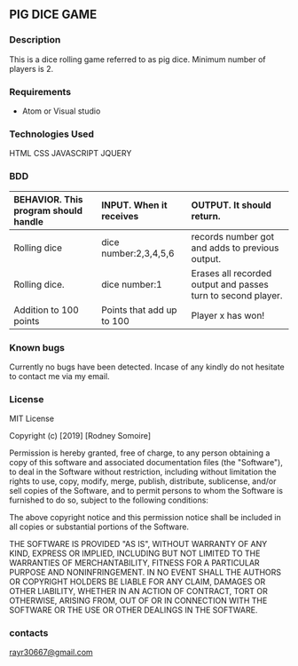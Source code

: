 ## PIG DICE GAME

### Description

This is a dice rolling game referred to as pig dice. Minimum number of players is 2.

### Requirements

* Atom or Visual studio


### Technologies Used
HTML
CSS
JAVASCRIPT
JQUERY


### BDD
| BEHAVIOR. This program should handle    | INPUT. When it receives    |  OUTPUT. It should return. |
| :------------- | :------------- | :--------------- |
| Rolling dice     | dice number:2,3,4,5,6    |records number got and adds to previous output.|
| Rolling dice.| dice number:1  |Erases all recorded output and passes turn to second player.|
| Addition to 100 points| Points that add up to 100|  Player x has won!|


### Known bugs
Currently no bugs have been detected. Incase of any kindly do not hesitate to contact me via my email.


### License

MIT License

Copyright (c) [2019] [Rodney Somoire]

Permission is hereby granted, free of charge, to any person obtaining a copy
of this software and associated documentation files (the "Software"), to deal
in the Software without restriction, including without limitation the rights
to use, copy, modify, merge, publish, distribute, sublicense, and/or sell
copies of the Software, and to permit persons to whom the Software is
furnished to do so, subject to the following conditions:

The above copyright notice and this permission notice shall be included in all
copies or substantial portions of the Software.

THE SOFTWARE IS PROVIDED "AS IS", WITHOUT WARRANTY OF ANY KIND, EXPRESS OR
IMPLIED, INCLUDING BUT NOT LIMITED TO THE WARRANTIES OF MERCHANTABILITY,
FITNESS FOR A PARTICULAR PURPOSE AND NONINFRINGEMENT. IN NO EVENT SHALL THE
AUTHORS OR COPYRIGHT HOLDERS BE LIABLE FOR ANY CLAIM, DAMAGES OR OTHER
LIABILITY, WHETHER IN AN ACTION OF CONTRACT, TORT OR OTHERWISE, ARISING FROM,
OUT OF OR IN CONNECTION WITH THE SOFTWARE OR THE USE OR OTHER DEALINGS IN THE
SOFTWARE.

### contacts
rayr30667@gmail.com
